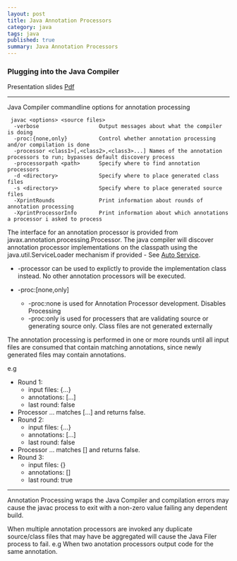 ```yaml
---
layout: post
title: Java Annotation Processors
category: java
tags: java
published: true
summary: Java Annotation Processors
---
```


### Plugging into the Java Compiler

Presentation slides [Pdf](https://oracleus.activeevents.com/2014/connect/fileDownload/session/14BBC4CA8DD69CBF9BA12D7B6601C106/CON4265_McManus-Plugging-into-the-Java-Compiler.pdf)

---

Java Compiler commandline options for annotation processing

~~~
 javac <options> <source files>
  -verbose                   Output messages about what the compiler is doing
  -proc:{none,only}          Control whether annotation processing and/or compilation is done
  -processor <class1>[,<class2>,<class3>...] Names of the annotation processors to run; bypasses default discovery process
  -processorpath <path>      Specify where to find annotation processors
  -d <directory>             Specify where to place generated class files
  -s <directory>             Specify where to place generated source files
  -XprintRounds              Print information about rounds of annotation processing
  -XprintProcessorInfo       Print information about which annotations a processor i asked to process
~~~

The interface for an annotation processor is provided from javax.annotation.processing.Processor.
The java compiler will discover annotation processor implementations on the classpath using the java.util.ServiceLoader mechanism if provided - See [Auto Service](https://github.com/google/auto/tree/master/service).

* -processor can be used to explictly to provide the implementation class instead. No other annotation processors will be executed.

* -proc:[none,only]
  * -proc:none is used for Annotation Processor development. Disables Processing
  * -proc:only is used for processers that are validating source or generating source only. Class files are not generated externally

The annotation processing is performed in one or more rounds until all input files are consumed that contain matching annotations, since newly generated files may contain annotations.

e.g

 * Round 1:
   * input files: {...}
   * annotations: [...]
   * last round: false
 * Processor ... matches [...] and returns false.
 * Round 2:
   * input files: {...}
   * annotations: [...]
   * last round: false
 * Processor ... matches [] and returns false.
 * Round 3:
   * input files: {}
   * annotations: []
   * last round: true
 
---

Annotation Processing wraps the Java Compiler and compilation errors may cause the javac process to exit with a non-zero value failing any dependent build.

When multiple annotation processors are invoked any duplicate source/class files that may have be aggregated will cause the Java Filer process to fail. e.g When two anotation processors output code for the same annotation.

